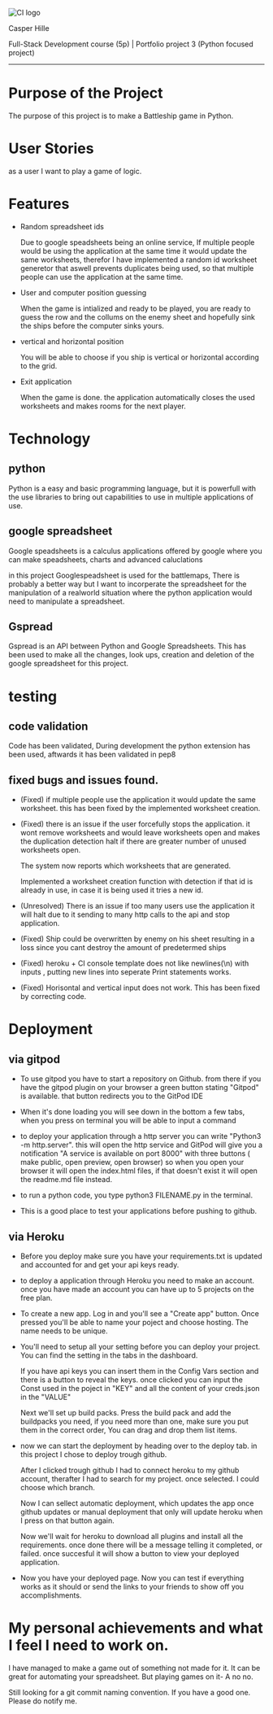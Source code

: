![CI logo](https://codeinstitute.s3.amazonaws.com/fullstack/ci_logo_small.png)

Casper Hille

Full-Stack Development course (5p) | Portfolio project 3 (Python focused project)
***

# Purpose of the Project

The purpose of this project is to make a Battleship game in Python.

# User Stories

as a user I want to play a game of logic.

# Features

  * Random spreadsheet ids

    Due to google speadsheets being an online service, If multiple people would be using the application at the same time it would update the same worksheets, therefor I have implemented a random id worksheet generetor that aswell prevents duplicates being used, so that multiple people can use the application at the same time. 
    
  * User and computer position guessing

    When the game is intialized and ready to be played, you are ready to guess the row and the collums on the enemy sheet and hopefully sink the ships before the computer sinks yours.

  * vertical and horizontal position

    You will be able to choose if you ship is vertical or horizontal according to the grid.

  * Exit application

    When the game is done. the application automatically closes the used worksheets and makes rooms for the next player.
   
# Technology

  ## python
  Python is a easy and basic programming language, but it is powerfull with the use libraries to bring out capabilities to use in multiple applications of use.

  ## google spreadsheet
  Google speadsheets is a calculus applications offered by google where you can make speadsheets, charts and advanced caluclations

  in this project Googlespeadsheet is used for the battlemaps, There is probably a better way but I want to incorperate the spreadsheet for the manipulation of a realworld situation where the python application would need to manipulate a spreadsheet.

  ## Gspread
  Gspread is an API between Python and Google Spreadsheets. 
  This has been used to make all the changes, look ups, creation and deletion of the google spreadsheet for this project.

# testing

   ## code validation

  Code has been validated, During development the python extension has been used, aftwards it has been validated in pep8
  
   ## fixed bugs and issues found.

  * (Fixed) if multiple people use the application it would update the same worksheet. this has been fixed by the implemented worksheet creation.
  
  * (Fixed) there is an issue if the user forcefully stops the application. it wont remove worksheets and would leave worksheets open and makes the duplication detection halt if there are greater number of unused worksheets open. 
  
    The system now reports which worksheets that are generated.

    Implemented a worksheet creation function with detection if that id is already in use, in case it is being used it tries a new id.
  
  * (Unresolved) There is an issue if too many users use the application it will halt due to it sending to many http calls to the api and stop application.
    

  * (Fixed) Ship could be overwritten by enemy on his sheet resulting in a loss since you cant destroy the amount of predetermed ships

  * (Fixed) heroku + CI console template does not like newlines(\n) with inputs , putting new lines into seperate Print statements works.

  * (Fixed) Horisontal and vertical input does not work. This has been fixed by correcting code.

# Deployment
  ## via gitpod

 * To use gitpod you have to start a repository on Github. 
   from there if you have the gitpod plugin on your browser a green button stating "Gitpod" is available. that button redirects you to the GitPod IDE
   
 * When it's done loading you will see down in the bottom a few tabs, when you press on terminal you will be able to input a command 
   
 * to deploy your application through a http server you can write "Python3 -m http.server". this will open the http service and GitPod will give you a notification "A service is available on port 8000" with three buttons ( make public, open preview, open browser) so when you open your browser it will open the  index.html files, if that doesn't exist it will open the readme.md file instead.

 * to run a python code, you type python3 FILENAME.py in the terminal.
 
 * This is a good place to test your applications before pushing to github.

  ## via Heroku

  * Before you deploy make sure you have your requirements.txt is updated and accounted for and get your api keys ready.

  * to deploy a application through Heroku you need to make an account. once you have made an account you can have up to 5 projects on the free plan.

  * To create a new app. Log in and you'll see a "Create app" button.
  Once pressed you'll be able to name your poject and choose hosting. The name needs to be unique.

  * You'll need to setup all your setting before you can deploy your project. You can find the setting in the tabs in the dashboard.

    If you have api keys you can insert them in the Config Vars section and there is a button to reveal the keys. once clicked you can input the Const used in the poject in "KEY" and all the content of your creds.json in the "VALUE"

    Next we'll set up build packs. Press the build pack and add the buildpacks you need, if you need more than one, make sure you put them in the correct order, You can drag and drop them list items.

  * now we can start the deployment by heading over to the deploy tab. in this project I chose to deploy trough github.

    After I clicked trough github I had to connect heroku to my github account, therafter I had to search for my project. once selected.
  I could choose which branch.

    Now I can sellect automatic deployment, which updates the app once github updates or manual deployment that only will update heroku when I press on that button again.

    Now we'll wait for heroku to download all plugins and install all the requirements. once done there will be a message telling it completed, or failed. once succesful it will show a button to view your deployed application.

  * Now you have your deployed page. Now you can test if everything works as it should or send the links to your friends to show off you accomplishments.

# My personal achievements and what I feel I need to work on.

I have managed to make a game out of something not made for it. It can be great for automating your spreadsheet. But playing games on it- A no no.

Still looking for a git commit naming convention. If you have a good one. Please do notify me.

